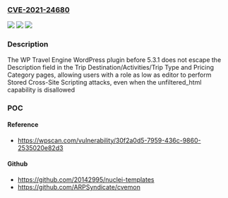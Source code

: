 ### [CVE-2021-24680](https://cve.mitre.org/cgi-bin/cvename.cgi?name=CVE-2021-24680)
![](https://img.shields.io/static/v1?label=Product&message=WP%20Travel%20Engine%20%E2%80%93%20Travel%20and%20Tour%20Booking%20Plugin&color=blue)
![](https://img.shields.io/static/v1?label=Version&message=5.3.1%3C%205.3.1%20&color=brighgreen)
![](https://img.shields.io/static/v1?label=Vulnerability&message=CWE-79%20Cross-site%20Scripting%20(XSS)&color=brighgreen)

### Description

The WP Travel Engine WordPress plugin before 5.3.1 does not escape the Description field in the Trip Destination/Activities/Trip Type and Pricing Category pages, allowing users with a role as low as editor to perform Stored Cross-Site Scripting attacks, even when the unfiltered_html capability is disallowed

### POC

#### Reference
- https://wpscan.com/vulnerability/30f2a0d5-7959-436c-9860-2535020e82d3

#### Github
- https://github.com/20142995/nuclei-templates
- https://github.com/ARPSyndicate/cvemon

